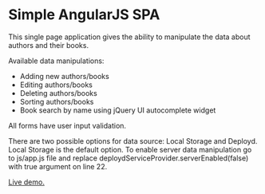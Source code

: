 <h1>Simple AngularJS SPA</h1>

<p>This single page application gives the ability to manipulate the data about authors and their books.</p>

<p>Available data manipulations:</p>

<ul>
  <li>Adding new authors/books</li>
  <li>Editing authors/books</li>
  <li>Deleting authors/books</li>
  <li>Sorting authors/books</li>
  <li>Book search by name using jQuery UI autocomplete widget</li>
</ul>

<p>All forms have user input validation.</p>

<p>There are two possible options for data source: Local Storage and Deployd. Local Storage is the default option. To enable server data manipulation go to js/app.js file and replace deploydServiceProvider.serverEnabled(false) with true argument on line 22. </p>

<p><a href="https://zabolotskyi.github.io/AngularJS-SPA">Live demo.</a></p>
